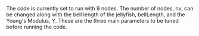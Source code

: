 The code is currently set to run with 9 nodes. The number of nodes, nv, can be changed along with the bell length of the jellyfish, bellLength, and the Young's Modulus, Y. These are the three main parameters to be tuned before running the code. 
